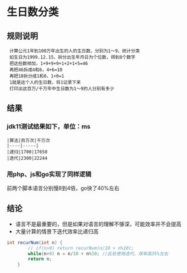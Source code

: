 # 生日数分类
## 规则说明
```计算“生日数”程序 ,不借助日期类实现
 计算公元1年到100万年出生的人的生日数，分别为1～9，统计分类
 如生日为1999.12.15，拆分出生年月日为个位数，得到8个数字
 把这些数相加，1+9+9+9+1+2+1+5=46
 再把46拆成4和6，4+6=10
 再把10拆分成1和0，1+0=1
 1就是这个人的生日数，将1记录下来
 打印出这百万/千万年中生日数为1～9的人分别有多少
 ```
## 结果
 ### jdk11测试结果如下，单位：ms
    |算法|百万次|千万次
    |----|-----|
    |递归|1700|17650
    |迭代|2300|22244

### 用php、js和go实现了同样逻辑
前两个脚本语言分别慢8到4倍，go快了40%左右

## 结论
- 语言不是最重要的，但是如果对语言的理解不够深，可能效率并不会提高
- 大量计算的情景下迭代效率比递归高

``` java
int recurNum(int n) {
		// if(n>9) return recurNum(n/10 + n%10);
		while(n>9) n = n/10 + n%10; //此处使用迭代，效率高35%左右
		return n;
	}
```
    
